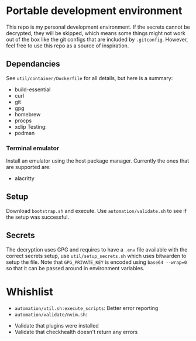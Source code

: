 # Portable development environment
This repo is my personal development environment. If the secrets cannot be decrypted, they will be skipped, which means some things might not work out of the box like the git configs that are included by `.gitconfig`. However, feel free to use this repo as a source of inspiration.
## Dependancies
See `util/container/Dockerfile` for all details, but here is a summary:
* build-essential
* curl
* git
* gpg
* homebrew
* procps
* xclip
Testing:
* podman
### Terminal emulator
Install an emulator using the host package manager. Currently the ones that are supported are:
* alacritty
## Setup
Download `bootstrap.sh` and execute. Use `automation/validate.sh` to see if the setup was successful.
## Secrets
The decryption uses GPG and requires to have a `.env` file available with the correct secrets setup, use `util/setup_secrets.sh` which uses bitwarden to setup the file.
Note that `GPG_PRIVATE_KEY` is encoded using `base64 --wrap=0` so that it can be passed around in environment variables.
# Whishlist
* `automation/util.sh:execute_scripts`: Better error reporting
* `automation/validate/nvim.sh`:
- Validate that plugins were installed
- Validate that checkhealth doesn't return any errors

